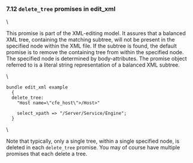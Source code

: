 ### 7.12 `delete_tree` promises in edit\_xml

\

This promise is part of the XML-editing model. It assures that a
balanced XML tree, containing the matching subtree, will not be present
in the specified node within the XML file. If the subtree is found, the
default promise is to remove the containing tree from within the
specified node. The specified node is determined by body-attributes. The
promise object referred to is a literal string representation of a
balanced XML subtree.

\

    bundle edit_xml example
      {
      delete_tree:
        "Host name=\"cfe_host\">/Host>"

        select_xpath => "/Server/Service/Engine";
      }

\

Note that typically, only a single tree, within a single specified node,
is deleted in each `delete_tree` promise. You may of course have
multiple promises that each delete a tree.
